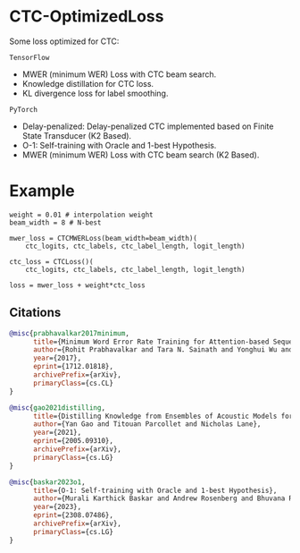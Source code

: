 # CTC-OptimizedLoss

Some loss optimized for CTC:

`TensorFlow`
-  MWER (minimum WER) Loss with CTC beam search.
-  Knowledge distillation for CTC loss.
-  KL divergence loss for label smoothing.

`PyTorch`
-  Delay-penalized: Delay-penalized CTC implemented based on Finite State Transducer (K2 Based).
-  O-1: Self-training with Oracle and 1-best Hypothesis.
-  MWER (minimum WER) Loss with CTC beam search (K2 Based).

# Example
```python3
weight = 0.01 # interpolation weight
beam_width = 8 # N-best

mwer_loss = CTCMWERLoss(beam_width=beam_width)(
    ctc_logits, ctc_labels, ctc_label_length, logit_length)

ctc_loss = CTCLoss()(
    ctc_logits, ctc_labels, ctc_label_length, logit_length)

loss = mwer_loss + weight*ctc_loss

```

## Citations

``` bibtex
@misc{prabhavalkar2017minimum,
      title={Minimum Word Error Rate Training for Attention-based Sequence-to-Sequence Models}, 
      author={Rohit Prabhavalkar and Tara N. Sainath and Yonghui Wu and Patrick Nguyen and Zhifeng Chen and Chung-Cheng Chiu and Anjuli Kannan},
      year={2017},
      eprint={1712.01818},
      archivePrefix={arXiv},
      primaryClass={cs.CL}
}

@misc{gao2021distilling,
      title={Distilling Knowledge from Ensembles of Acoustic Models for Joint CTC-Attention End-to-End Speech Recognition}, 
      author={Yan Gao and Titouan Parcollet and Nicholas Lane},
      year={2021},
      eprint={2005.09310},
      archivePrefix={arXiv},
      primaryClass={cs.LG}
}

@misc{baskar2023o1,
      title={O-1: Self-training with Oracle and 1-best Hypothesis}, 
      author={Murali Karthick Baskar and Andrew Rosenberg and Bhuvana Ramabhadran and Kartik Audhkhasi},
      year={2023},
      eprint={2308.07486},
      archivePrefix={arXiv},
      primaryClass={cs.LG}
}
```
